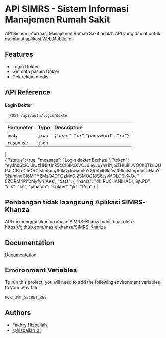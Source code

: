 
# API SIMRS - Sistem Informasi Manajemen Rumah Sakit

API Sistem Informasi Manajemen Rumah Sakit adalah API yang dibuat untuk membuat aplikasi Web,Moblie, dll

## Features

- Login Dokter
- Get data pasien Dokter
- Cek rekam medis


## API Reference

#### Login Dokter

```http
  POST /api/auth/login/dokter
```

| Parameter | Type     | Description                |
| :-------- | :------- | :------------------------- |
| `body`    | `json`   | {"user": "xx","password" : "xx"} |
|`response` | `json` |
|   
{   "status": true,
    "message": "Login dokter Berhasil",
    "token": "eyJhbGciOiJIUzI1NiIsInR5cCI6IkpXVCJ9.eyJuYW1hIjoiZHIuIFJVQ0hBTklIQURJLCBTcC5QRCIsIm5payI6IkQxIiwiamFiYXRhbiI6IkRva3RlciIsImprIjoiUHJpYSIsImlhdCI6MTY2MzQ4OTQzMn0.2SMOQ18S6_svMQLO0iKkOJT-EZORM4Ph2nlyfyn1AKs",
    "data": {
        "nama": "dr. RUCHANIHADI, Sp.PD",
        "nik": "D1",
        "jabatan": "Dokter",
        "jk": "Pria"
    }
|


##  Penbangan tidak laangsung Aplikasi SIMRS-Khanza

API ini menggunakan database SIMRS-Khanza yang buat oleh :
https://github.com/mas-elkhanza/SIMRS-Khanza


## Documentation

[Documentation](https://linktodocumentation)


## Environment Variables

To run this project, you will need to add the following environment variables to your .env file

`PORT`
`JWT_SECRET_KEY`

## Authors

- [Fakhry Hizballah](https://github.com/fakhryhizballah/)
- [@hizballah_al](https://www.instagram.com/hizballah_al/)
